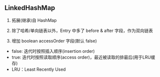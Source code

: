 ## LinkedHashMap

1. 拓展(继承)自 HashMap

2. 除了哈希/单向链表以外，Entry 中多了 before & after 字段，作为双向链表

3. 增加 boolean accessOrder 字段(默认 false)
- false: 迭代时按照插入顺序(insertion order)
- true: 迭代时按照读取顺序(access order)，最近被读取的排最后(用于LRU缓存)
- LRU：Least Recently Used

